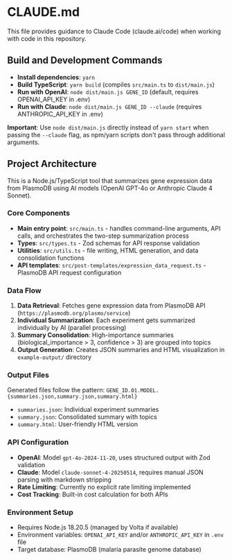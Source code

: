 # CLAUDE.md

This file provides guidance to Claude Code (claude.ai/code) when working with code in this repository.

## Build and Development Commands

- **Install dependencies**: `yarn`
- **Build TypeScript**: `yarn build` (compiles `src/main.ts` to `dist/main.js`)
- **Run with OpenAI**: `node dist/main.js GENE_ID` (default, requires OPENAI_API_KEY in .env)
- **Run with Claude**: `node dist/main.js GENE_ID --claude` (requires ANTHROPIC_API_KEY in .env)

**Important**: Use `node dist/main.js` directly instead of `yarn start` when passing the `--claude` flag, as npm/yarn scripts don't pass through additional arguments.

## Project Architecture

This is a Node.js/TypeScript tool that summarizes gene expression data from PlasmoDB using AI models (OpenAI GPT-4o or Anthropic Claude 4 Sonnet). 

### Core Components

- **Main entry point**: `src/main.ts` - handles command-line arguments, API calls, and orchestrates the two-step summarization process
- **Types**: `src/types.ts` - Zod schemas for API response validation
- **Utilities**: `src/utils.ts` - file writing, HTML generation, and data consolidation functions
- **API templates**: `src/post-templates/expression_data_request.ts` - PlasmoDB API request configuration

### Data Flow

1. **Data Retrieval**: Fetches gene expression data from PlasmoDB API (`https://plasmodb.org/plasmo/service`)
2. **Individual Summarization**: Each experiment gets summarized individually by AI (parallel processing)
3. **Summary Consolidation**: High-importance summaries (biological_importance > 3, confidence > 3) are grouped into topics
4. **Output Generation**: Creates JSON summaries and HTML visualization in `example-output/` directory

### Output Files

Generated files follow the pattern: `GENE_ID.01.MODEL.{summaries.json,summary.json,summary.html}`
- `summaries.json`: Individual experiment summaries
- `summary.json`: Consolidated summary with topics  
- `summary.html`: User-friendly HTML version

### API Configuration

- **OpenAI**: Model `gpt-4o-2024-11-20`, uses structured output with Zod validation
- **Claude**: Model `claude-sonnet-4-20250514`, requires manual JSON parsing with markdown stripping
- **Rate Limiting**: Currently no explicit rate limiting implemented
- **Cost Tracking**: Built-in cost calculation for both APIs

### Environment Setup

- Requires Node.js 18.20.5 (managed by Volta if available)
- Environment variables: `OPENAI_API_KEY` and/or `ANTHROPIC_API_KEY` in `.env` file
- Target database: PlasmoDB (malaria parasite genome database)